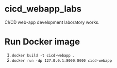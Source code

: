 # cicd_webapp_labs
CI/CD web-app development laboratory works.

# Run Docker image
1. `docker build -t cicd-webapp .`
2. `docker run -dp 127.0.0.1:8000:8000 cicd-webapp`

